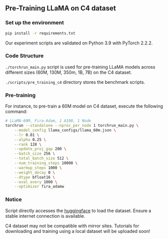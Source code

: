 ## Pre-Training LLaMA on C4 dataset

### Set up the environment
```bash
pip install -r requirements.txt
```
Our experiment scripts are validated on Python 3.9 with PyTorch 2.2.2.

### Code Structure
`./torchrun_main.py` script is used for pre-training LLaMA models across different sizes (60M, 130M, 350m, 1B, 7B) on the C4 dataset. 

`./scripts/pre_training_c4` directory stores the benchmark scripts.

### Pre-training
For instance, to pre-train a 60M model on C4 dataset, execute the following command:

```bash
# LLaMA-60M, Fira-Adam, 1 A100, 1 Node
torchrun --standalone --nproc_per_node 1 torchrun_main.py \
    --model_config llama_configs/llama_60m.json \
    --lr 0.01 \
    --alpha 0.25 \
    --rank 128 \
    --update_proj_gap 200 \
    --batch_size 256 \
    --total_batch_size 512 \
    --num_training_steps 10000 \
    --warmup_steps 1000 \
    --weight_decay 0 \
    --dtype bfloat16 \
    --eval_every 1000 \
    --optimizer fira_adamw 
```

### Notice
Script directly accesses the [huggingface](https://huggingface.co/) to load the dataset. Ensure a stable internet connection is available.

C4 dataset may not be compatible with mirror sites. Tutorials for downloading and training using a local dataset will be uploaded soon!